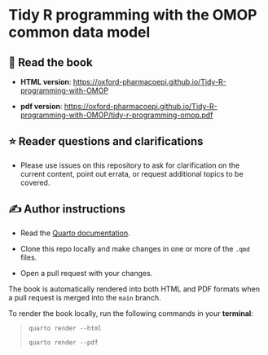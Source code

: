 # Tidy R programming with the OMOP common data model

## 📕 Read the book

- **HTML version**: <https://oxford-pharmacoepi.github.io/Tidy-R-programming-with-OMOP>

- **pdf version**: <https://oxford-pharmacoepi.github.io/Tidy-R-programming-with-OMOP/tidy-r-programming-omop.pdf>

## :star: Reader questions and clarifications

- Please use issues on this repository to ask for clarification on the current content, point out errata, or request additional topics to be covered.


## ✍ Author instructions

- Read the [Quarto documentation](https://quarto.org/docs/books/).

- Clone this repo locally and make changes in one or more of the `.qmd` files.
    
- Open a pull request with your changes.

The book is automatically rendered into both HTML and PDF formats when a pull request is merged into the `main` branch.

To render the book locally, run the following commands in your **terminal**:

> `quarto render --html`
>
> `quarto render --pdf`
